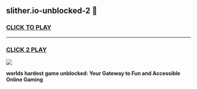
## slither.io-unblocked-2 👋
<h3>
<a href="https://premium.freeplayer.one?title=slither.io-unblocked-2&ref=14F">CLICK TO PLAY</a></h3>
<hr>

<h3>
<a href="https://premium.freeplayer.one?title=slither.io-unblocked-2&ref=14F">CLICK 2 PLAY</a>
  
</h3>

<a href="https://premium.freeplayer.one?title=slither.io-unblocked-2&ref=12F/"><img src="https://clearcache.store/games.png"></a>


**worlds hardest game unblocked: Your Gateway to Fun and Accessible Online Gaming**
